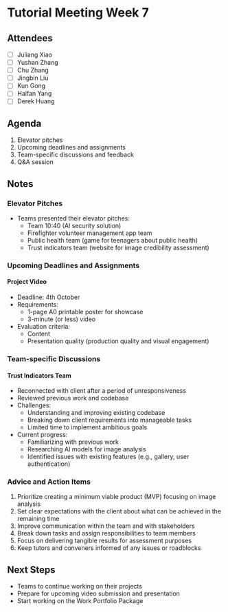 # Tutorial Meeting Week 7

## Attendees
- [ ] Juliang Xiao
- [ ] Yushan Zhang  
- [ ] Chu Zhang
- [ ] Jingbin Liu
- [ ] Kun Gong
- [ ] Haifan Yang
- [ ] Derek Huang

## Agenda
1. Elevator pitches
2. Upcoming deadlines and assignments
3. Team-specific discussions and feedback
4. Q&A session

## Notes

### Elevator Pitches
- Teams presented their elevator pitches:
  - Team 10:40 (AI security solution)
  - Firefighter volunteer management app team
  - Public health team (game for teenagers about public health)
  - Trust indicators team (website for image credibility assessment)

### Upcoming Deadlines and Assignments

#### Project Video
- Deadline: 4th October
- Requirements:
  - 1-page A0 printable poster for showcase
  - 3-minute (or less) video
- Evaluation criteria:
  - Content
  - Presentation quality (production quality and visual engagement)


### Team-specific Discussions

#### Trust Indicators Team
- Reconnected with client after a period of unresponsiveness
- Reviewed previous work and codebase
- Challenges:
  - Understanding and improving existing codebase
  - Breaking down client requirements into manageable tasks
  - Limited time to implement ambitious goals
- Current progress:
  - Familiarizing with previous work
  - Researching AI models for image analysis
  - Identified issues with existing features (e.g., gallery, user authentication)

### Advice and Action Items
1. Prioritize creating a minimum viable product (MVP) focusing on image analysis
2. Set clear expectations with the client about what can be achieved in the remaining time
3. Improve communication within the team and with stakeholders
4. Break down tasks and assign responsibilities to team members
5. Focus on delivering tangible results for assessment purposes
6. Keep tutors and conveners informed of any issues or roadblocks

## Next Steps
- Teams to continue working on their projects
- Prepare for upcoming video submission and presentation
- Start working on the Work Portfolio Package

